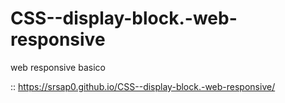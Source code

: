 # CSS--display-block.-web-responsive
web responsive basico

:: https://srsap0.github.io/CSS--display-block.-web-responsive/ 
